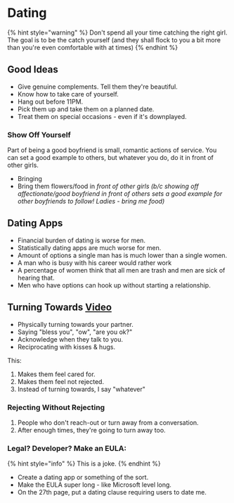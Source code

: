# Dating

{% hint style="warning" %}
Don't spend all your time catching the right girl. The goal is to be the catch yourself (and they shall flock to you a bit more than you're even comfortable with at times)
{% endhint %}

## Good Ideas

* Give genuine complements. Tell them they're beautiful.
* Know how to take care of yourself.
* Hang out before 11PM.
* Pick them up and take them on a planned date.
* Treat them on special occasions - even if it's downplayed.&#x20;

### Show Off Yourself

Part of being a good boyfriend is small, romantic actions of service. You can set a good example to others, but whatever you do, do it in front of other girls.

* Bringing&#x20;
* Bring them flowers/food in _front of other girls (b/c showing off affectionate/good boyfriend in front of others sets a good example for other boyfriends to follow! Ladies - bring me food)_



## Dating Apps

* Financial burden of dating is worse for men.
* Statistically dating apps are much worse for men.
* Amount of options a single man has is much lower than a single women.
* A man who is busy with his career would rather work
* A percentage of women think that all men are trash and men are sick of hearing that.
* Men who have options can hook up without starting a relationship.

## Turning Towards [Video](https://www.youtube.com/watch?v=QCgREyqILl4)
* Physically turning towards your partner.
* Saying "bless you", "ow", "are you ok?"
* Acknowledge when they talk to you. 
* Reciprocating with kisses & hugs.

This:
1. Makes them feel cared for.
2. Makes them feel not rejected.
3. Instead of turning towards, I say "whatever"

### Rejecting Without Rejecting
1. People who don't reach-out or turn away from a conversation.
2. After enough times, they're going to turn away too.


### Legal? Developer? Make an EULA:

{% hint style="info" %}
This is a joke.&#x20;
{% endhint %}

* Create a dating app or something of the sort.
* Make the EULA super long - like Microsoft level long.
* On the 27th page, put a dating clause requiring users to date me.


